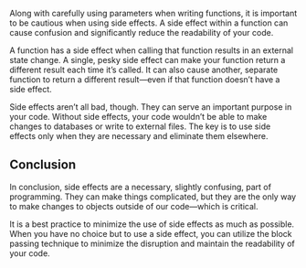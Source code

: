 Along with carefully using parameters when writing functions, it is important to be cautious when using side effects. A side effect within a function can cause confusion and significantly reduce the readability of your code.

A function has a side effect when calling that function results in an external state change. A single, pesky side effect can make your function return a different result each time it’s called. It can also cause another, separate function to return a different result—even if that function doesn’t have a side effect.

Side effects aren’t all bad, though. They can serve an important purpose in your code. Without side effects, your code wouldn’t be able to make changes to databases or write to external files. The key is to use side effects only when they are necessary and eliminate them elsewhere.

## Conclusion

In conclusion, side effects are a necessary, slightly confusing, part of programming. They can make things complicated, but they are the only way to make changes to objects outside of our code—which is critical.

It is a best practice to minimize the use of side effects as much as possible. When you have no choice but to use a side effect, you can utilize the block passing technique to minimize the disruption and maintain the readability of your code.